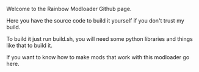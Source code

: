 Welcome to the Rainbow Modloader Github page.

Here you have the source code to build it yourself if you don't trust my build.

To build it just run build.sh, you will need some python libraries and things like that to build it.

If you want to know how to make mods that work with this modloader go here.
